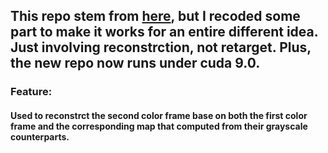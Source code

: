 ## This repo stem from [here](https://github.com/matthew-cox/PatchMatch-CUDA), but I recoded some part to make it works for an entire different idea. Just involving reconstrction, not retarget. Plus, the new repo now runs under cuda 9.0.


### Feature:
#### Used to reconstrct the second color frame base on both the first color frame and the corresponding map that computed from their grayscale counterparts.
